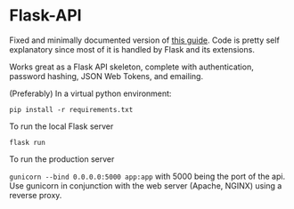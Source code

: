 # Flask-API

Fixed and minimally documented version of [this guide](https://dev.to/paurakhsharma/series/3672). Code is pretty self explanatory since most of it is handled by Flask and its extensions.

Works great as a Flask API skeleton, complete with authentication, password hashing, JSON Web Tokens, and emailing.

(Preferably) In a virtual python environment:

`pip install -r requirements.txt`

To run the local Flask server

`flask run`

To run the production server

`gunicorn --bind 0.0.0.0:5000 app:app` with 5000 being the port of the api. Use gunicorn in conjunction with the web server (Apache, NGINX) using a reverse proxy.
